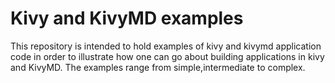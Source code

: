 # Kivy and KivyMD examples

This repository is intended to hold examples of kivy and kivymd application code
in order to illustrate how one can go about building applications in kivy and KivyMD.
The examples range from simple,intermediate to complex.
